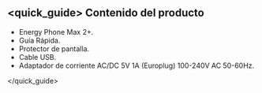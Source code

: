 ## <quick_guide> Contenido del producto

* Energy Phone Max 2+.
* Guía Rápida.
* Protector de pantalla.
* Cable USB.
* Adaptador de corriente AC/DC 5V 1A (Europlug) 100-240V AC 50-60Hz.

</quick_guide>
